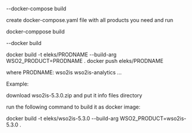 --docker-compose build

create docker-compose.yaml file with all products you need and run

docker-comppose build


--docker build

docker build -t eleks/PRODNAME --build-arg WSO2_PRODUCT=PRODNAME .
docker push eleks/PRODNAME

where PRODNAME:
	wso2is
	wso2is-analytics
	...

Example:

download wso2is-5.3.0.zip and put it info files directory

run the following command to build it as docker image:

docker build -t eleks/wso2is-5.3.0 --build-arg WSO2_PRODUCT=wso2is-5.3.0 .
